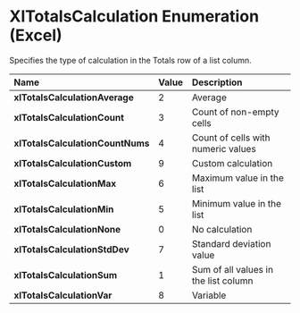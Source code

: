 
# XlTotalsCalculation Enumeration (Excel)

Specifies the type of calculation in the Totals row of a list column.



|**Name**|**Value**|**Description**|
|:-----|:-----|:-----|
|**xlTotalsCalculationAverage**|2|Average|
|**xlTotalsCalculationCount**|3|Count of non-empty cells|
|**xlTotalsCalculationCountNums**|4|Count of cells with numeric values|
|**xlTotalsCalculationCustom**|9|Custom calculation|
|**xlTotalsCalculationMax**|6|Maximum value in the list|
|**xlTotalsCalculationMin**|5|Minimum value in the list|
|**xlTotalsCalculationNone**|0|No calculation|
|**xlTotalsCalculationStdDev**|7|Standard deviation value|
|**xlTotalsCalculationSum**|1|Sum of all values in the list column|
|**xlTotalsCalculationVar**|8|Variable|
